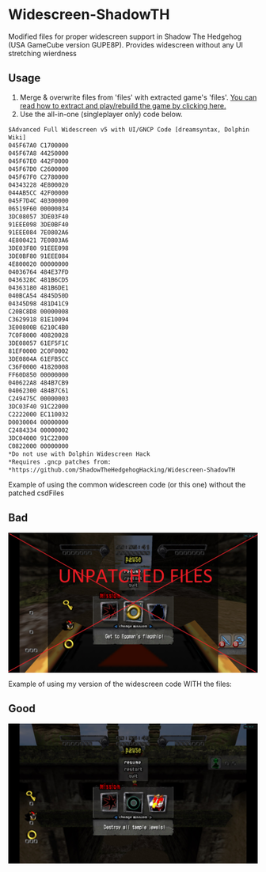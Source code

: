 # Widescreen-ShadowTH
Modified files for proper widescreen support in Shadow The Hedgehog (USA GameCube version GUPE8P). 
Provides widescreen without any UI stretching wierdness

## Usage
1. Merge & overwrite files from 'files' with extracted game's 'files'. [You can read how to extract and play/rebuild the game by clicking here.](https://github.com/ShadowTheHedgehogHacking/ShdTH-Reloaded#extraction-of-game--fst-format)
2. Use the all-in-one (singleplayer only) code below.

```
$Advanced Full Widescreen v5 with UI/GNCP Code [dreamsyntax, Dolphin Wiki]
045F67A0 C1700000
045F67A8 44250000
045F67E0 442F0000
045F67D0 C2600000
045F67F0 C2780000
04343228 4E800020
044AB5CC 42F00000
045F7D4C 40300000
06519F60 00000034
3DC08057 3DE03F40
91EEE098 3DE0BF40
91EEE084 7E0802A6
4E800421 7E0803A6
3DE03F80 91EEE098
3DE0BF80 91EEE084
4E800020 00000000
04036764 484E37FD
0436328C 481B6CD5
04363180 481B6DE1
040BCA54 4845D50D
04345D98 481D41C9
C20BC8D8 00000008
C3629918 81E10094
3E00800B 6210C4B0
7C0F8000 40820028
3DE08057 61EF5F1C
81EF0000 2C0F0002
3DE0804A 61EFB5CC
C36F0000 41820008
FF60D850 00000000
040622A8 484B7CB9
04062300 484B7C61
C249475C 00000003
3DC03F40 91C22000
C2222000 EC110032
D0030004 00000000
C2484334 00000002
3DC04000 91C22000
C0822000 00000000
*Do not use with Dolphin Widescreen Hack
*Requires .gncp patches from:
*https://github.com/ShadowTheHedgehogHacking/Widescreen-ShadowTH
```


Example of using the common widescreen code (or this one) without the patched csdFiles

## Bad
<img src="https://raw.githubusercontent.com/ShadowTheHedgehogHacking/Widescreen-ShadowTH/main/workspace/res/bad.jpg" align="center" />


Example of using my version of the widescreen code WITH the files:

## Good
<img src="https://raw.githubusercontent.com/ShadowTheHedgehogHacking/Widescreen-ShadowTH/main/workspace/res/good.jpg" align="center" />
